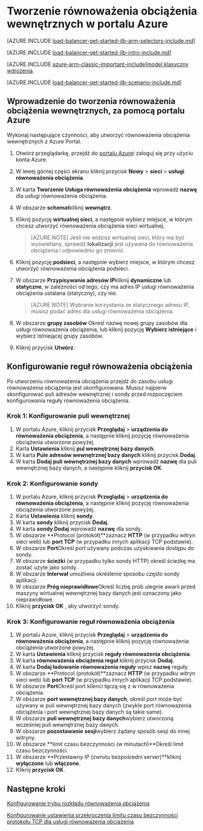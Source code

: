 <properties
   pageTitle="Wprowadzenie do tworzenia równoważenia obciążenia wewnętrznych w Menedżerze zasobów za pomocą portalu Azure | Microsoft Azure"
   description="Dowiedz się, jak utworzyć równoważenia obciążenia wewnętrznych w Menedżerze zasobów za pomocą portalu Azure"
   services="load-balancer"
   documentationCenter="na"
   authors="sdwheeler"
   manager="carmonm"
   editor=""
   tags="azure-service-management"
/>
<tags
   ms.service="load-balancer"
   ms.devlang="na"
   ms.topic="hero-article"
   ms.tgt_pltfrm="na"
   ms.workload="infrastructure-services"
   ms.date="10/24/2016"
   ms.author="sewhee" />

# <a name="create-an-internal-load-balancer-in-the-azure-portal"></a>Tworzenie równoważenia obciążenia wewnętrznych w portalu Azure

[AZURE.INCLUDE [load-balancer-get-started-ilb-arm-selectors-include.md](../../includes/load-balancer-get-started-ilb-arm-selectors-include.md)]

[AZURE.INCLUDE [load-balancer-get-started-ilb-intro-include.md](../../includes/load-balancer-get-started-ilb-intro-include.md)]

[AZURE.INCLUDE [azure-arm-classic-important-include](../../includes/learn-about-deployment-models-rm-include.md)][model klasyczny wdrożenia](load-balancer-get-started-ilb-classic-ps.md).

[AZURE.INCLUDE [load-balancer-get-started-ilb-scenario-include.md](../../includes/load-balancer-get-started-ilb-scenario-include.md)]

## <a name="get-started-creating-an-internal-load-balancer-using-azure-portal"></a>Wprowadzenie do tworzenia równoważenia obciążenia wewnętrznych, za pomocą portalu Azure

Wykonaj następujące czynności, aby utworzyć równoważenia obciążenia wewnętrznych z Azure Portal.

1. Otwórz przeglądarkę, przejdź do [portalu Azure](http://portal.azure.com)i zaloguj się przy użyciu konta Azure.
2. W lewej górnej części ekranu kliknij przycisk **Nowy** > **sieci** > **usługi równoważenia obciążenia**.
3. W karta **Tworzenie Usługa równoważenia obciążenia** wprowadź **nazwę** dla usługi równoważenia obciążenia.
4. W obszarze **schemat**kliknij **wewnątrz**.
5. Kliknij pozycję **wirtualnej sieci**, a następnie wybierz miejsce, w którym chcesz utworzyć równoważenia obciążenia sieci wirtualnej.

    >[AZURE.NOTE] Jeśli nie widzisz wirtualnej sieci, który ma być wyświetlany, sprawdź **lokalizacji** jest używana do równoważenia obciążenia i odpowiednio go zmienić.

6. Kliknij pozycję **podsieci**, a następnie wybierz miejsce, w którym chcesz utworzyć równoważenia obciążenia podsieci.
7. W obszarze **Przypisywanie adresów IP**kliknij **dynamiczne** lub **statyczne**, w zależności od tego, czy ma adres IP usługi równoważenia obciążenia ustalana (statyczny), czy nie.

    >[AZURE.NOTE] Wybranie korzystania ze statycznego adresu IP, musisz podać adres dla usługi równoważenia obciążenia.

8. W obszarze **grupy zasobów** Określ nazwę nowej grupy zasobów dla usługi równoważenia obciążenia, lub kliknij pozycję **Wybierz istniejące** i wybierz istniejącej grupy zasobów.
9. Kliknij przycisk **Utwórz**.

## <a name="configure-load-balancing-rules"></a>Konfigurowanie reguł równoważenia obciążenia

Po utworzeniu równoważenia obciążenia przejdź do zasobu usługi równoważenia obciążenia jest skonfigurowana.
Musisz najpierw skonfigurować puli adresów wewnętrznej i sondy przed rozpoczęciem konfigurowania reguły równoważenia obciążenia.

### <a name="step-1-configure-a-back-end-pool"></a>Krok 1: Konfigurowanie puli wewnętrznej

1. W portalu Azure, kliknij przycisk **Przeglądaj** > **urządzenia do równoważenia obciążenia**, a następnie kliknij pozycję równoważenia obciążenia utworzone powyżej.
2. Karta **Ustawienia** kliknij **pul wewnętrznej bazy danych**.
3. W karta **Pule adresów wewnętrznej bazy danych** kliknij przycisk **Dodaj**.
4. W karta **Dodaj puli wewnętrznej bazy danych** wprowadź **nazwę** dla puli wewnętrznej bazy danych, a następnie kliknij **przycisk OK**.

### <a name="step-2-configure-a-probe"></a>Krok 2: Konfigurowanie sondy

1. W portalu Azure, kliknij przycisk **Przeglądaj** > **urządzenia do równoważenia obciążenia**, a następnie kliknij pozycję równoważenia obciążenia utworzone powyżej.
2. Karta **Ustawienia** kliknij **sondy**.
3. W karta **sondy** kliknij przycisk **Dodaj**.
4. W karta **sondy Dodaj** wprowadź **nazwę** dla sondy.
5. W obszarze **Protocol (protokół)**zaznacz **HTTP** (w przypadku witryn sieci web) lub **port TCP** (w przypadku innych aplikacji TCP podstawie).
6. W obszarze **Port**Określ port używany podczas uzyskiwania dostępu do sondy.
7. W obszarze **ścieżki** (w przypadku tylko sondy HTTP) określ ścieżkę ma zostać użyte jako sondy.
8. W obszarze **Interwał** umożliwia określenie sposobu często sondy aplikacji.
9. W obszarze **Próg nieprawidłowe**Określ liczbę prób ulegnie awarii przed maszyny wirtualnej wewnętrznej bazy danych jest oznaczony jako nieprawidłowe.
10. Kliknij **przycisk OK** , aby utworzyć sondy.

### <a name="step-3-configure-load-balancing-rules"></a>Krok 3: Konfigurowanie reguł równoważenia obciążenia

1. W portalu Azure, kliknij przycisk **Przeglądaj** > **urządzenia do równoważenia obciążenia**, a następnie kliknij pozycję równoważenia obciążenia utworzone powyżej.
2. W karta **Ustawienia** kliknij przycisk **reguły równoważenia obciążenia**.
3. W karta **równoważenia obciążenia reguł** kliknij przycisk **Dodaj**.
4. W karta **Dodaj ładowanie równoważenia reguły** wpisz **nazwę** reguły.
5. W obszarze **Protocol (protokół)**zaznacz **HTTP** (w przypadku witryn sieci web) lub **port TCP** (w przypadku innych aplikacji TCP podstawie).
6. W obszarze **Port**Określ port klienci łączą się z w równoważenia obciążenia.
7. W obszarze **port wewnętrznej bazy danych**, określ port może być używany w puli wewnętrznej bazy danych (zwykle port równoważenia obciążenia i port wewnętrznej bazy danych są takie same).
8. W obszarze **puli wewnętrznej bazy danych**wybierz utworzoną wcześniej puli wewnętrznej bazy danych.
9. W obszarze **pozostawanie sesji**wybierz żądany sposób sesji do innej witryny.
10. W obszarze **limit czasu bezczynności (w minutach)**Określ limit czasu bezczynności.
11. W obszarze **Przestawny IP (zwrotu bezpośredni server)**kliknij **wyłączone** lub **włączone**.
12. Kliknij **przycisk OK**.

## <a name="next-steps"></a>Następne kroki

[Konfigurowanie trybu rozkładu równoważenia obciążenia](load-balancer-distribution-mode.md)

[Konfigurowanie ustawienia przekroczenia limitu czasu bezczynności protokołu TCP dla usługi równoważenia obciążenia](load-balancer-tcp-idle-timeout.md)
